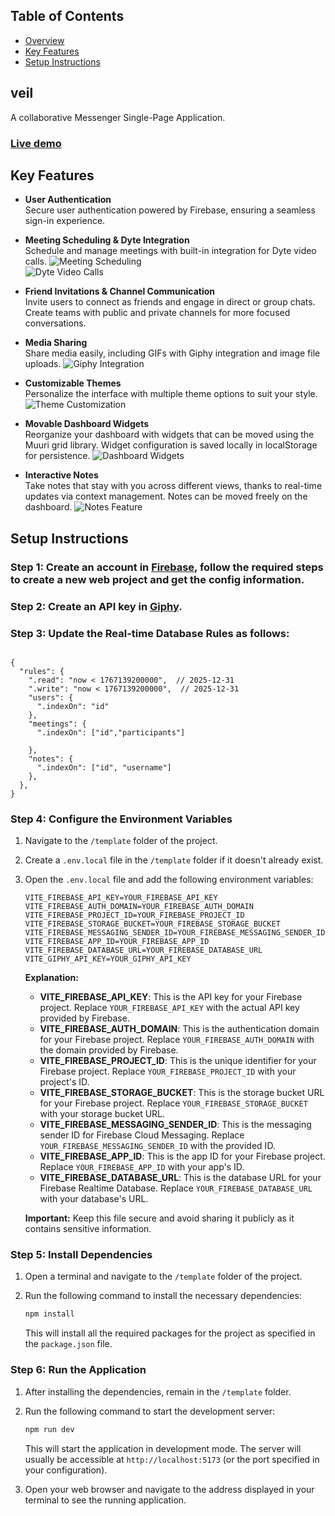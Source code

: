 ## Table of Contents

- [Overview](#veil)
- [Key Features](#key-features)
- [Setup Instructions](#setup-instructions)

<!-- End of Section -->

## veil

A collaborative Messenger Single-Page Application.

### [Live demo](https://veil-35640.web.app)

<!-- End of Section -->

## Key Features

- **User Authentication**  
  Secure user authentication powered by Firebase, ensuring a seamless sign-in experience.

- **Meeting Scheduling & Dyte Integration**  
  Schedule and manage meetings with built-in integration for Dyte video calls.
  ![Meeting Scheduling](https://nikola-nenovski.info/veil/meetings.png)  
  ![Dyte Video Calls](https://nikola-nenovski.info/veil/dyte.png)  

- **Friend Invitations & Channel Communication**  
  Invite users to connect as friends and engage in direct or group chats. Create teams with public and private channels for more focused conversations.

- **Media Sharing**  
  Share media easily, including GIFs with Giphy integration and image file uploads.
  ![Giphy Integration](https://nikola-nenovski.info/veil/giphy.png)  

- **Customizable Themes**  
  Personalize the interface with multiple theme options to suit your style.
  ![Theme Customization](https://nikola-nenovski.info/veil/edit_profile.png)  

- **Movable Dashboard Widgets**  
  Reorganize your dashboard with widgets that can be moved using the Muuri grid library. Widget configuration is saved locally in localStorage for persistence.
  ![Dashboard Widgets](https://nikola-nenovski.info/veil/dashboard.png)  

- **Interactive Notes**  
  Take notes that stay with you across different views, thanks to real-time updates via context management. Notes can be moved freely on the dashboard.
  ![Notes Feature](https://nikola-nenovski.info/veil/notes.png)  
  

<!-- End of Section -->

## Setup Instructions

### Step 1: Create an account in [Firebase](https://firebase.google.com/), follow the required steps to create a new web project and get the config information.

### Step 2: Create an API key in [Giphy](https://developers.giphy.com/docs/api/).

### Step 3: Update the Real-time Database Rules as follows:

```plaintext

{
  "rules": {
    ".read": "now < 1767139200000",  // 2025-12-31
    ".write": "now < 1767139200000",  // 2025-12-31
    "users": {
      ".indexOn": "id"
    },
    "meetings": {
      ".indexOn": ["id","participants"]

    },
    "notes": {
      ".indexOn": ["id", "username"]
    },
  },
}

```

### Step 4: Configure the Environment Variables

1. Navigate to the `/template` folder of the project.
2. Create a `.env.local` file in the `/template` folder if it doesn't already exist.
3. Open the `.env.local` file and add the following environment variables:

   ```plaintext
   VITE_FIREBASE_API_KEY=YOUR_FIREBASE_API_KEY
   VITE_FIREBASE_AUTH_DOMAIN=YOUR_FIREBASE_AUTH_DOMAIN
   VITE_FIREBASE_PROJECT_ID=YOUR_FIREBASE_PROJECT_ID
   VITE_FIREBASE_STORAGE_BUCKET=YOUR_FIREBASE_STORAGE_BUCKET
   VITE_FIREBASE_MESSAGING_SENDER_ID=YOUR_FIREBASE_MESSAGING_SENDER_ID
   VITE_FIREBASE_APP_ID=YOUR_FIREBASE_APP_ID
   VITE_FIREBASE_DATABASE_URL=YOUR_FIREBASE_DATABASE_URL
   VITE_GIPHY_API_KEY=YOUR_GIPHY_API_KEY
   ```

   **Explanation:**

   - **VITE_FIREBASE_API_KEY**: This is the API key for your Firebase project. Replace `YOUR_FIREBASE_API_KEY` with the actual API key provided by Firebase.
   - **VITE_FIREBASE_AUTH_DOMAIN**: This is the authentication domain for your Firebase project. Replace `YOUR_FIREBASE_AUTH_DOMAIN` with the domain provided by Firebase.
   - **VITE_FIREBASE_PROJECT_ID**: This is the unique identifier for your Firebase project. Replace `YOUR_FIREBASE_PROJECT_ID` with your project's ID.
   - **VITE_FIREBASE_STORAGE_BUCKET**: This is the storage bucket URL for your Firebase project. Replace `YOUR_FIREBASE_STORAGE_BUCKET` with your storage bucket URL.
   - **VITE_FIREBASE_MESSAGING_SENDER_ID**: This is the messaging sender ID for Firebase Cloud Messaging. Replace `YOUR_FIREBASE_MESSAGING_SENDER_ID` with the provided ID.
   - **VITE_FIREBASE_APP_ID**: This is the app ID for your Firebase project. Replace `YOUR_FIREBASE_APP_ID` with your app's ID.
   - **VITE_FIREBASE_DATABASE_URL**: This is the database URL for your Firebase Realtime Database. Replace `YOUR_FIREBASE_DATABASE_URL` with your database's URL.

   **Important:** Keep this file secure and avoid sharing it publicly as it contains sensitive information.

### Step 5: Install Dependencies

1. Open a terminal and navigate to the `/template` folder of the project.
2. Run the following command to install the necessary dependencies:

   ```bash
   npm install
   ```

   This will install all the required packages for the project as specified in the `package.json` file.

### Step 6: Run the Application

1. After installing the dependencies, remain in the `/template` folder.
2. Run the following command to start the development server:

   ```bash
   npm run dev
   ```

   This will start the application in development mode. The server will usually be accessible at `http://localhost:5173` (or the port specified in your configuration).

3. Open your web browser and navigate to the address displayed in your terminal to see the running application.
